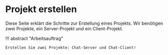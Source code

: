 # Projekt erstellen

Diese Seite erklärt die Schritte zur Erstellung eines Projekts. Wir benötigen zwei Projekte, ein Server-Projekt und ein Client-Projekt.

!!! abstract "Arbeitsauftrag"

    Erstellen Sie zwei Projekte: Chat-Server und Chat-Client!